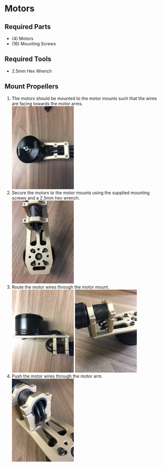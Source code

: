 Motors
==

Required Parts
--

- (4) Motors
- (16) Mounting Screws

Required Tools
--

- 2.5mm Hex Wrench

Mount Propellers
--

1. The motors should be mounted to the motor mounts such that the wires are facing towards the motor arms.\
  ![Motor Orientation](../images/motor_orientation.jpg)
1. Secure the motors to the motor mounts using the supplied mounting screws and a 2.5mm hex wrench.\
  ![Motor Screws](../images/motor_screws.jpg)
1. Route the motor wires through the motor mount.\
  ![Motor Wires](../images/motor_wires_1.jpg)
  ![Motor Wires](../images/motor_wires_2.jpg)
1. Push the motor wires through the motor arm.\
  ![Motor Wires](../images/motor_wires_3.jpg)
